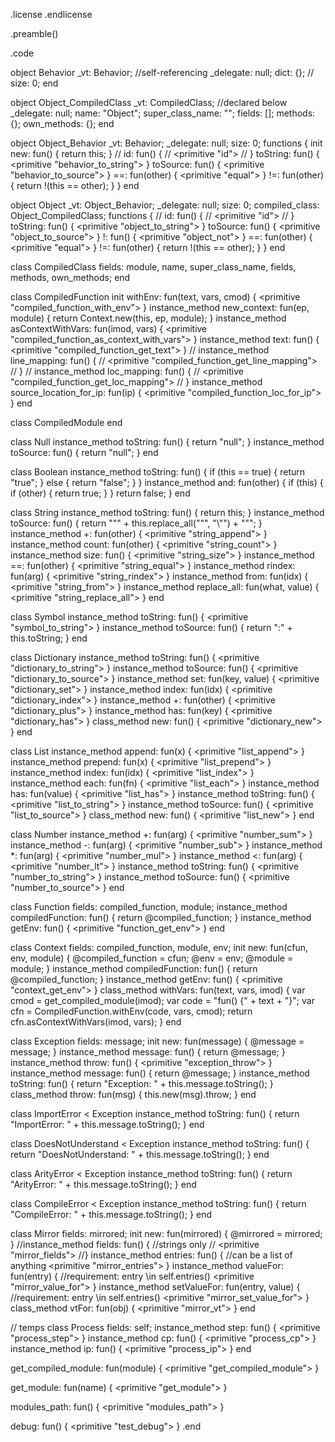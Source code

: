 .license
.endlicense

.preamble()

.code

  object Behavior
    _vt: Behavior; //self-referencing
    _delegate: null;
    dict: {};
//    size: 0;
  end

  object Object_CompiledClass
    _vt: CompiledClass; //declared below
    _delegate: null;
    name: "Object";
    super_class_name: "";
    fields: [];
    methods: {};
    own_methods: {};
  end

  object Object_Behavior
    _vt: Behavior;
    _delegate: null;
    size: 0;
    functions {
      init new: fun() {
        return this;
      }
       // id: fun() {
       //   <primitive "id">
       // }
       toString: fun() {
         <primitive "behavior_to_string">
       }
       toSource: fun() {
         <primitive "behavior_to_source">
       }
       ==: fun(other) {
         <primitive "equal">
       }
       !=: fun(other) {
         return !(this == other);
       }
    }
  end

  object Object
    _vt: Object_Behavior;
    _delegate: null;
    size: 0;
    compiled_class: Object_CompiledClass;
    functions {
       // id: fun() {
       //   <primitive "id">
       // }
       toString: fun() {
         <primitive "object_to_string">
       }
       toSource: fun() {
         <primitive "object_to_source">
       }
       !: fun() {
         <primitive "object_not">
       }
       ==: fun(other) {
         <primitive "equal">
       }
       !=: fun(other) {
         return !(this == other);
       }
    }
  end

  class CompiledClass
    fields: module, name, super_class_name,
            fields, methods, own_methods;
  end

  class CompiledFunction
    init withEnv: fun(text, vars, cmod) {
      <primitive "compiled_function_with_env">
    }
    instance_method new_context: fun(ep, module) {
      return Context.new(this, ep, module);
    }
    instance_method asContextWithVars: fun(imod, vars) {
      <primitive "compiled_function_as_context_with_vars">
    }
    instance_method text: fun() {
      <primitive "compiled_function_get_text">
    }
    // instance_method line_mapping: fun() {
    //   <primitive "compiled_function_get_line_mapping">
    // }
    // instance_method loc_mapping: fun() {
    //   <primitive "compiled_function_get_loc_mapping">
    // }
    instance_method source_location_for_ip: fun(ip) {
      <primitive "compiled_function_loc_for_ip">
    }
  end

  class CompiledModule
  end

  class Null
    instance_method toString: fun() {
      return "null";
    }
    instance_method toSource: fun() {
      return "null";
    }
  end

  class Boolean
  instance_method toString: fun() {
    if (this == true) {
      return "true";
    } else {
      return "false";
    }
  }
  instance_method and: fun(other) {
    if (this) {
      if (other) {
         return true;
      }
    }
    return false;
  }
  end

  class String
  instance_method toString: fun() {
    return this;
  }
  instance_method toSource: fun() {
    return "\"" + this.replace_all("\"", "\\"") + "\"";
  }
  instance_method +: fun(other) {
    <primitive "string_append">
  }
  instance_method count: fun(other) {
    <primitive "string_count">
  }
  instance_method size: fun() {
    <primitive "string_size">
  }
  instance_method ==: fun(other) {
    <primitive "string_equal">
  }
  instance_method rindex: fun(arg) {
    <primitive "string_rindex">
  }
  instance_method from: fun(idx) {
    <primitive "string_from">
  }
  instance_method replace_all: fun(what, value) {
    <primitive "string_replace_all">
  }
  end

  class Symbol
  instance_method toString: fun() {
    <primitive "symbol_to_string">
  }
  instance_method toSource: fun() {
    return ":" + this.toString;
  }
  end

  class Dictionary
  instance_method toString: fun() {
    <primitive "dictionary_to_string">
  }
  instance_method toSource: fun() {
    <primitive "dictionary_to_source">
  }
  instance_method set: fun(key, value) {
    <primitive "dictionary_set">
  }
  instance_method index: fun(idx) {
    <primitive "dictionary_index">
  }
  instance_method +: fun(other) {
    <primitive "dictionary_plus">
  }
  instance_method has: fun(key) {
    <primitive "dictionary_has">
  }
  class_method new: fun() {
    <primitive "dictionary_new">
  }
  end

  class List
  instance_method append: fun(x) {
    <primitive "list_append">
  }
  instance_method prepend: fun(x) {
    <primitive "list_prepend">
  }
  instance_method index: fun(idx) {
    <primitive "list_index">
  }
  instance_method each: fun(fn) {
    <primitive "list_each">
  }
  instance_method has: fun(value) {
    <primitive "list_has">
  }
  instance_method toString: fun() {
    <primitive "list_to_string">
  }
  instance_method toSource: fun() {
    <primitive "list_to_source">
  }
  class_method new: fun() {
    <primitive "list_new">
  }
  end

  class Number
    instance_method +: fun(arg) {
      <primitive "number_sum">
    }
    instance_method -: fun(arg) {
      <primitive "number_sub">
    }
    instance_method *: fun(arg) {
      <primitive "number_mul">
    }
    instance_method <: fun(arg) {
      <primitive "number_lt">
    }
    instance_method toString: fun() {
      <primitive "number_to_string">
    }
    instance_method toSource: fun() {
      <primitive "number_to_source">
    }
  end


  class Function
    fields: compiled_function, module;
    instance_method compiledFunction: fun() {
      return @compiled_function;
    }
    instance_method getEnv: fun() {
      <primitive "function_get_env">
    }
  end

  class Context
  fields: compiled_function, module, env;
  init new: fun(cfun, env, module) {
    @compiled_function = cfun;
    @env = env;
    @module = module;
  }
  instance_method compiledFunction: fun() {
    return @compiled_function;
  }
  instance_method getEnv: fun() {
    <primitive "context_get_env">
  }
  class_method withVars: fun(text, vars, imod) {
    var cmod = get_compiled_module(imod);
    var code = "fun() {" + text + "}";
    var cfn = CompiledFunction.withEnv(code, vars, cmod);
    return cfn.asContextWithVars(imod, vars);
  }
  end

class Exception
  fields: message;
  init new: fun(message) {
    @message = message;
  }
  instance_method message: fun() {
    return @message;
  }
  instance_method throw: fun() {
    <primitive "exception_throw">
  }
  instance_method message: fun() {
    return @message;
  }
  instance_method toString: fun() {
    return "Exception: " + this.message.toString();
  }
  class_method throw: fun(msg) {
    this.new(msg).throw;
  }
end

class ImportError < Exception
  instance_method toString: fun() {
    return "ImportError: " + this.message.toString();
  }
end

class DoesNotUnderstand < Exception
  instance_method toString: fun() {
    return "DoesNotUnderstand: " + this.message.toString();
  }
end

class ArityError < Exception
  instance_method toString: fun() {
    return "ArityError: " + this.message.toString();
  }
end

class CompileError < Exception
  instance_method toString: fun() {
    return "CompileError: " + this.message.toString();
  }
end

  class Mirror
    fields: mirrored;
    init new: fun(mirrored) {
      @mirrored = mirrored;
    }
    //instance_method fields: fun() { //strings only
    //  <primitive "mirror_fields">
    //}
    instance_method entries: fun() { //can be a list of anything
      <primitive "mirror_entries">
    }
    instance_method valueFor: fun(entry) { //requirement: entry \in self.entries()
      <primitive "mirror_value_for">
    }
    instance_method setValueFor: fun(entry, value) { //requirement: entry \in self.entries()
      <primitive "mirror_set_value_for">
    }
    class_method vtFor: fun(obj) {
      <primitive "mirror_vt">
    }
  end


// temps
  class Process
    fields: self;
  instance_method step: fun() {
    <primitive "process_step">
  }
  instance_method cp: fun() {
    <primitive "process_cp">
  }
  instance_method ip: fun() {
    <primitive "process_ip">
  }
  end

  get_compiled_module: fun(module) {
    <primitive "get_compiled_module">
  }

  get_module: fun(name) {
    <primitive "get_module">
  }

  modules_path: fun() {
     <primitive "modules_path">
  }

  debug: fun() {
     <primitive "test_debug">
  }
.end
